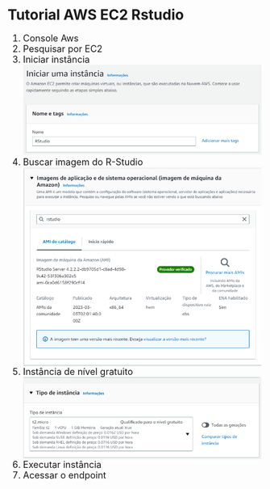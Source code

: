 # Tutorial AWS EC2 Rstudio

<ol style="font-size:18px" >
    <li >
        Console Aws
     </li>
    <li>
        Pesquisar por EC2
    </li>
    <li>
        Iniciar instância 
        <div style="text-align: center;">
            <img src="img/3.PNG" >
        </div>
    </li>
    <li>
        Buscar imagem do R-Studio
        <div style="text-align: center;">
            <img src="img/4.PNG" style="display: block; margin: 0 auto;">
        </div>
    </li>
    <li >
        Instância de nível gratuito
        <div style="text-align: center;">
            <img src="img/5.PNG" style="display: block; margin: 0 auto;">
        </div>
    </li>
    <li> Executar instância </li>
    <li> Acessar o endpoint </li>
</ol>